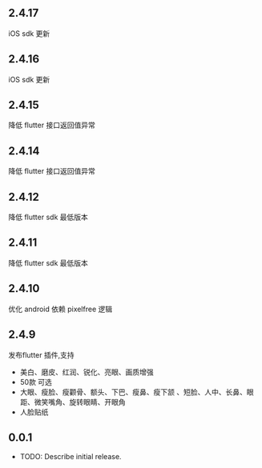 ## 2.4.17
iOS sdk 更新

## 2.4.16
iOS sdk 更新

## 2.4.15
降低 flutter 接口返回值异常

## 2.4.14
降低 flutter 接口返回值异常

## 2.4.12
降低 flutter sdk 最低版本

## 2.4.11
降低 flutter sdk 最低版本

## 2.4.10
优化 android 依赖 pixelfree 逻辑  

## 2.4.9

发布flutter 插件,支持
- 美白、磨皮、红润、锐化、亮眼、画质增强
- 50款 可选
- 大眼、瘦脸、瘦颧骨、额头、下巴、瘦鼻、瘦下颔 、短脸、人中、长鼻、眼距、微笑嘴角、旋转眼睛、开眼角
- 人脸贴纸


## 0.0.1

* TODO: Describe initial release.
